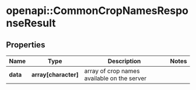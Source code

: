 # openapi::CommonCropNamesResponseResult

## Properties
Name | Type | Description | Notes
------------ | ------------- | ------------- | -------------
**data** | **array[character]** | array of crop names available on the server | 


